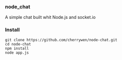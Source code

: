 ### node_chat

A simple chat built whit Node.js and socket.io

### Install

    git clone https://github.com/cherrywen/node-chat.git
    cd node-chat
    npm install
    node app.js
